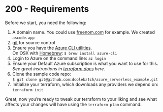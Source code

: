 # 200 - Requirements

Before we start, you need the following:

1. A domain name. You could use [freenom.com](http://freenom.com/) for example. We created ```ascode.app```
2. [git](https://git-scm.com/) for source control
3. Ensure you have the [Azure CLI utilities](https://github.com/Azure/azure-cli).<br/> 
On OSX with [Homebrew](https://brew.sh/): ```$ brew install azure-cli```
4. Login to Azure on the command line: ```az login```
5. Ensure your Default Azure subscription is what you want to use for this. *See great instructions in [terraform docs](https://www.terraform.io/docs/providers/azurerm/authenticating_via_azure_cli.html) here*.
6. Clone the sample code repo: <br/>
```$ git clone git@github.com:dcolebatch/azure_serverless_example.git```
7. Initialize your terraform, which downloads any providers we depend on: ```terraform init```

Great, now you’re ready to tweak our terraform to your liking and see what affects your changes will have using the ```terraform plan``` command.
